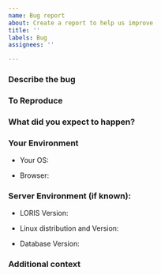 ```yaml
---
name: Bug report
about: Create a report to help us improve
title: ''
labels: Bug
assignees: ''

---
```


### Describe the bug
<!-- A clear and concise description of what the bug is -->

### To Reproduce
<!--Steps to reproduce the behavior (attach screenshots if applicable):
    e.g.
1. Go to '...'
2. Click on '....'
3. Scroll down to '....'
4. See error -->

### What did you expect to happen?
<!--A clear and concise description of what you expected to happen. -->

### Your Environment
<!--[e.g. MacOS Catalina, Windows 10 -->
- Your OS: 
<!-- Only Chrome and Firefox are supported. -->
- Browser: 

### Server Environment (if known):
<!-- We only support the most recent release of LORIS.

e.g. 22.0.0-->
- LORIS Version: 
<!-- e.g. Ubuntu 18.04, CentOS 7 -->
- Linux distribution and Version:
<!-- e.g. MySQL 5.7 -->
- Database Version: 

### Additional context
<!-- Any other considerations or nuances we should know about. -->
